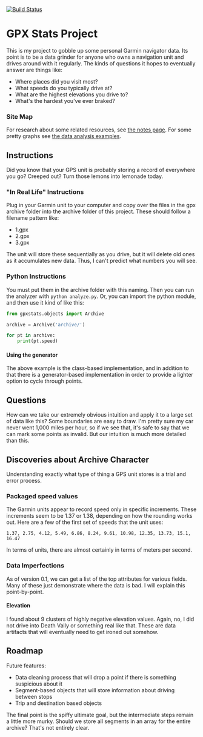 [![Build Status](https://travis-ci.org/AlanCoding/gpxstats.svg?branch=master)](https://travis-ci.org/AlanCoding/gpxstats)

# GPX Stats Project

This is my project to gobble up some personal Garmin navigator data.
Its point is to be a data grinder for anyone who owns a navigation unit 
and drives around with it regularly. The kinds of questions it hopes to 
eventually answer are things like:

 - Where places did you visit most?
 - What speeds do you typically drive at?
 - What are the highest elevations you drive to?
 - What's the hardest you've ever braked?

### Site Map

For research about some related resources, see [the notes page](docs/Notes.md).
For some pretty graphs see [the data analysis examples](docs/data_examples.md).

## Instructions

Did you know that your GPS unit is probably storing a record of everywhere 
you go? Creeped out? Turn those lemons into lemonade today.

### "In Real Life" Instructions

Plug in your Garmin unit to your computer and copy over the files in the
gpx archive folder into the archive folder of this project. These should
follow a filename pattern like:

 - 1.gpx
 - 2.gpx
 - 3.gpx
 
The unit will store these sequentially as you drive, but it will delete 
old ones as it accumulates new data. Thus, I can't predict what numbers
you will see.

### Python Instructions

You must put them in the archive folder with this naming. Then you can run the
analyzer with `python analyze.py`. Or, you can import the python module, and
then use it kind of like this:

```python
from gpxstats.objects import Archive

archive = Archive('archive/')

for pt in archive:
    print(pt.speed)
```

#### Using the generator

The above example is the class-based implementation, and in addition to that
there is a generator-based implementation in order to provide a lighter
option to cycle through points.



## Questions

How can we take our extremely obvious intuition and apply it to a large set
of data like this? Some boundaries are easy to draw. I'm pretty sure my car
never went 1,000 miles per hour, so if we see that, it's safe to say that we
can mark some points as invalid. But our intuition is much more detailed than
this.


## Discoveries about Archive Character

Understanding exactly what type of thing a GPS unit stores is a trial and 
error process.

### Packaged speed values

The Garmin units appear to record speed only in specific increments. These
increments seem to be 1.37 or 1.38, depending on how the rounding works out.
Here are a few of the first set of speeds that the unit uses:

    1.37, 2.75, 4.12, 5.49, 6.86, 8.24, 9.61, 10.98, 12.35, 13.73, 15.1, 16.47

In terms of units, there are almost certainly in terms of meters per second.

### Data Imperfections

As of version 0.1, we can get a list of the top attributes for various fields.
Many of these just demonstrate where the data is bad. I will explain this 
point-by-point.

#### Elevation

I found about 9 clusters of highly negative elevation values. Again, no, 
I did not drive into Death Vally or something real like that. These are data 
artifacts that will eventually need to get ironed out somehow.

## Roadmap

Future features:

 - Data cleaning process that will drop a point if there is something 
   suspicious about it
 - Segment-based objects that will store information about driving between 
   stops
 - Trip and destination based objects

The final point is the spiffy ultimate goal, but the intermediate steps 
remain a little more murky. Should we store all segments in an array for 
the entire archive? That's not entirely clear.
